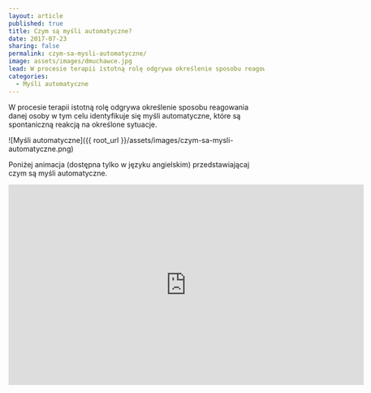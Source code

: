 ```yaml
---
layout: article
published: true
title: Czym są myśli automatyczne?
date: 2017-07-23
sharing: false
permalink: czym-sa-mysli-automatyczne/
image: assets/images/dmuchawce.jpg
lead: W procesie terapii istotną rolę odgrywa określenie sposobu reagowania danej osoby. W tym celu identyfikuje się myśli automatyczne, które są spontaniczną reakcją na określone sytuacje. 
categories:
  - Myśli automatyczne
---
```


W procesie terapii istotną rolę odgrywa określenie sposobu reagowania danej osoby w tym celu identyfikuje się myśli automatyczne, które są spontaniczną reakcją na określone sytuacje.

![Myśli automatyczne]({{ root_url }}/assets/images/czym-sa-mysli-automatyczne.png)

Poniżej animacja (dostępna tylko w języku angielskim) przedstawiającaj czym są myśli automatyczne.

<iframe width="700" height="395" src="https://www.youtube-nocookie.com/embed/TS0yYq0gJRA?rel=0" frameborder="0" allowfullscreen></iframe>
